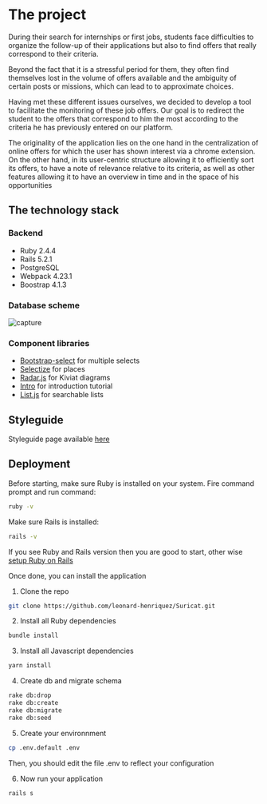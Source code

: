 
# The project

During their search for internships or first jobs, students face difficulties to organize the follow-up of their applications but also to find offers that really correspond to their criteria.

Beyond the fact that it is a stressful period for them, they often find themselves lost in the volume of offers available and the ambiguity of certain posts or missions, which can lead to to approximate choices.

Having met these different issues ourselves, we decided to develop a tool to facilitate the monitoring of these job offers. Our goal is to redirect the student to the offers that correspond to him the most according to the criteria he has previously entered on our platform.

The originality of the application lies on the one hand in the centralization of online offers for which the user has shown interest via a chrome extension. On the other hand, in its user-centric structure allowing it to efficiently sort its offers, to have a note of relevance relative to its criteria, as well as other features allowing it to have an overview in time and in the space of his opportunities

## The technology stack

### Backend

- Ruby 2.4.4
- Rails 5.2.1
- PostgreSQL
- Webpack 4.23.1
- Boostrap 4.1.3

### Database scheme
![capture](https://user-images.githubusercontent.com/30215564/52536434-c52edc80-2d5a-11e9-8cca-1fc0f8dfa487.PNG)

### Component libraries

- [Bootstrap-select](https://github.com/snapappointments/bootstrap-select) for multiple selects
- [Selectize](https://github.com/selectize/selectize.js) for places
- [Radar.js](https://www.chartjs.org/docs/latest/charts/radar.html) for Kiviat diagrams
- [Intro](https://github.com/usablica/intro.js) for introduction tutorial
- [List.js](https://github.com/javve/list.js) for searchable lists

## Styleguide

Styleguide page available [here](https://www.suricat.co/styleguide)

## Deployment

Before starting, make sure Ruby is installed on your system. Fire command prompt and run command:

```bash
ruby -v
```

Make sure Rails is installed:

```bash
rails -v
```

If you see Ruby and Rails version then you are good to start, other wise [setup Ruby on Rails](https://www.tutorialspoint.com/ruby-on-rails/rails-installation.htm)

Once done, you can install the application

1. Clone the repo

```bash
git clone https://github.com/leonard-henriquez/Suricat.git
```

2. Install all Ruby dependencies

```bash
bundle install
```

3. Install all Javascript dependencies

```bash
yarn install
```

4. Create db and migrate schema

```bash
rake db:drop
rake db:create
rake db:migrate
rake db:seed
```

5. Create your environnment

```bash
cp .env.default .env
```

Then, you should edit the file .env to reflect your configuration

6. Now run your application

```bash
rails s
```
